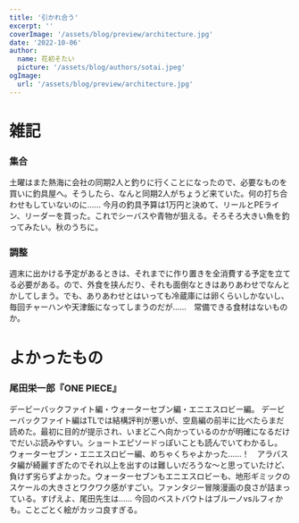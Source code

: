 ```yaml
---
title: '引かれ合う'
excerpt: ''
coverImage: '/assets/blog/preview/architecture.jpg'
date: '2022-10-06'
author:
  name: 花初そたい
  picture: '/assets/blog/authors/sotai.jpeg'
ogImage:
  url: '/assets/blog/preview/architecture.jpg'
---
```

# 雑記

### 集合
土曜はまた熱海に会社の同期2人と釣りに行くことになったので、必要なものを買いに釣具屋へ。そうしたら、なんと同期2人がちょうど来ていた。何の打ち合わせもしていないのに……
今月の釣具予算は1万円と決めて、リールとPEライン、リーダーを買った。これでシーバスや青物が狙える。そろそろ大きい魚を釣ってみたい。秋のうちに。

### 調整
週末に出かける予定があるときは、それまでに作り置きを全消費する予定を立てる必要がある。ので、外食を挟んだり、それも面倒なときはありあわせでなんとかしてしまう。でも、ありあわせとはいっても冷蔵庫には卵くらいしかないし、毎回チャーハンや天津飯になってしまうのだが……　常備できる食材はないものか。

# よかったもの
### 尾田栄一郎『ONE PIECE』
デービーバックファイト編・ウォーターセブン編・エニエスロビー編。
デービーバックファイト編はTLでは結構評判が悪いが、空島編の前半に比べたらまだ読めた。最初に目的が提示され、いまどこへ向かっているのかが明確になるだけでだいぶ読みやすい。ショートエピソードっぽいことも読んでいてわかるし。
ウォーターセブン・エニエスロビー編、めちゃくちゃよかった……！　アラバスタ編が綺麗すぎたのでそれ以上を出すのは難しいだろうな～と思っていたけど、負けず劣らずよかった。ウォーターセブンもエニエスロビーも、地形ギミックのスケールの大きさとワクワク感がすごい。ファンタジー冒険漫画の良さが詰まっている。すげえよ、尾田先生は……
今回のベストバウトはブルーノvsルフィかも。ことごとく絵がカッコ良すぎる。